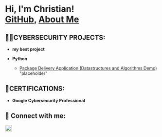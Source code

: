 <h1>Hi, I'm Christian! <br/><a href="https://github.com/cjgelvosa">GitHub</a>, <a href="https://www.linkedin.com/in/christian-j-gelvosa-25a947303/">About Me</a></h1>

<h2>👨‍💻CYBERSECURITY PROJECTS:</h2>


- <b>my best project</b>

- <b>Python</b>
  - [Package Delivery Application (Datastructures and Algorithms Demo)](https://github.com/joshmadakor1/Package-Delivery-Pathfinding-Algorithm) "placeholder"

<h2>📃CERTIFICATIONS:</h2>


- <b>Google Cybersecurity Professional</b> <!--need to add url -->



<h2> 🤳 Connect with me:</h2>


[<img align="left" alt="Christian J Gelvosa | LinkedIn" width="22px" src="https://cdn.jsdelivr.net/npm/simple-icons@v3/icons/linkedin.svg" />][linkedin]




[linkedin]: https://www.linkedin.com/in/christian-j-gelvosa-25a947303/


<!--
 a ✨ _special_ ✨ repository because its `README.md` (this file) appears on your GitHub profile.

Here are some ideas to get you started:

- 🔭 I’m currently working on ...
- 🌱 I’m currently learning ...
- 👯 I’m looking to collaborate on ...
- 🤔 I’m looking for help with ...
- 💬 Ask me about ...
- 📫 How to reach me: ...
- 😄 Pronouns: ...
- ⚡ Fun fact: ...
-->
